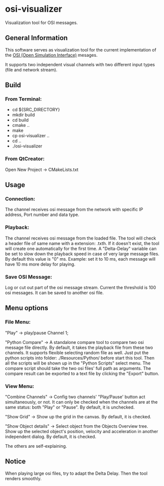 # osi-visualizer

Visualization tool for OSI messages.

## General Information

This software serves as visualization tool for the current implementation of the [OSI (Open Simulation Interface)](https://github.com/OpenSimulationInterface/open-simulation-interface) mesages.

It supports two independent visual channels with two different input types (file and network stream). 

## Build
### From Terminal:
- cd ${SRC_DIRECTORY}
- mkdir build
- cd build
- cmake ..
- make
- cp osi-visualizer ..
- cd ..
- ./osi-visualizer

### From QtCreator:
Open New Project -> CMakeLists.txt 


## Usage 
### Connection:
The channel receives osi message from the network with specific IP address, Port number and data type.

### Playback:
The channel receives osi message from the loaded file. The tool will check a header file of same name with a extension: .txth. If it doesn't exist, the tool will create one automatically for the first time.
A "Delta-Delay" variable can be set to slow down the playback speed in case of very large message files. By default this value is "0" ms. 
Example: set it to 10 ms, each message will have 10 ms more delay for playing.

### Save OSI Message:
Log or cut out part of the osi message stream. Current the threshold is 100 osi messages. It can be saved to another osi file.


## Menu options
### File Menu:
"Play" -> play/pause Channel 1;

"Python Compare" -> A standalone compare tool to compare two osi message file directly. By default, it takes the playback file from these two channels. It supports flexible selecting random file as well. Just put the python scripts into folder: ./Resources/Python/ before start this tool. Then all the scripts will be shown up in the "Python Scripts" select menu. The compare script should take the two osi files' full path as arguments. The compare result can be exported to a text file by clicking the "Export" button. 

### View Menu:
"Combine Channels" -> Config two channels' "Play/Pause' button act simultaneously, or not. It can only be checked when the channels are at the same status: both "Play" or "Pause". By default, it is unchecked.

"Show Grid" -> Show up the grid in the canvas. By default, it is checked.

"Show Object details" -> Select object from the Objects Overview tree. Show up the selected object's position, velocity and acceleration in another independent dialog. By default, it is checked.

The others are self-explaining.

## Notice
When playing large osi files, try to adapt the Delta Delay. Then the tool renders smoothly.



